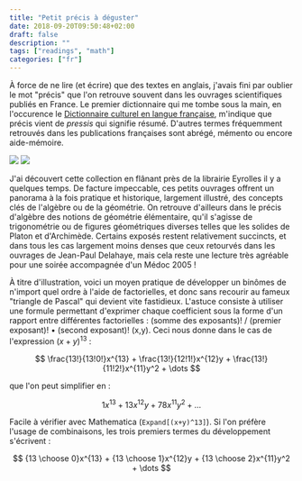 ```yaml
---
title: "Petit précis à déguster"
date: 2018-09-20T09:50:48+02:00
draft: false
description: ""
tags: ["readings", "math"]
categories: ["fr"]
---
```


À force de ne lire (et écrire) que des textes en anglais, j'avais fini par oublier le mot "précis" que l'on retrouve souvent dans les ouvrages scientifiques publiés en France. Le premier dictionnaire qui me tombe sous la main, en l'occurence le [Dictionnaire culturel en langue française](http://bit.ly/2Ox5pwt), m'indique que précis vient de *pressis* qui signifie résumé. D'autres termes fréquemment retrouvés dans les publications françaises sont abrégé, mémento ou encore aide-mémoire.

<!--more-->

![](/img/70115957.jpg)
![](/img/70115960.jpg)

J'ai découvert cette collection en flânant près de la librairie Eyrolles il y a quelques temps. De facture impeccable, ces petits ouvrages offrent un panorama à la fois pratique et historique, largement illustré, des concepts clés de l'algèbre ou de la géométrie. On retrouve d'ailleurs dans le précis d'algèbre des notions de géométrie élémentaire, qu'il s'agisse de trigonométrie ou de figures géométriques diverses telles que les solides de Platon et d'Archimède. Certains exposés restent relativement succincts, et dans tous les cas largement moins denses que ceux retourvés dans les ouvrages de Jean-Paul Delahaye, mais cela reste une lecture très agréable pour une soirée accompagnée d'un Médoc 2005 !

À titre d'illustration, voici un moyen pratique de développer un binômes de n'import quel ordre à l'aide de factorielles, et donc sans recourir au fameux "triangle de Pascal" qui devient vite fastidieux. L'astuce consiste à utiliser une formule permettant d'exprimer chaque coefficient sous la forme d'un rapport entre différentes factorielles : (somme des exposants)! / (premier exposant)! • (second exposant)! (x,y). Ceci nous donne dans le cas de l'expression $(x+y)^{13}$ :

$$ \frac{13!}{13!0!}x^{13} + \frac{13!}{12!1!}x^{12}y + \frac{13!}{11!2!}x^{11}y^2 + \dots $$

que l'on peut simplifier en :

$$ 1x^{13} + 13x^{12}y + 78x^{11}y^2 + \dots $$

Facile à vérifier avec Mathematica (`Expand[(x+y)^13]`). Si l'on préfère l'usage de combinaisons, les trois premiers termes du développement s'écrivent :

$$ {13 \choose 0}x^{13} + {13 \choose 1}x^{12}y + {13 \choose 2}x^{11}y^2 + \dots $$
